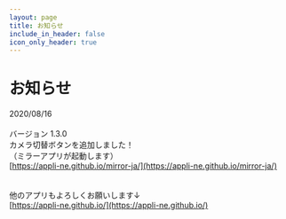 ```yaml
---
layout: page
title: お知らせ
include_in_header: false
icon_only_header: true
---
```

# お知らせ
2020/08/16
<br>
<br>
バージョン 1.3.0
<br>
カメラ切替ボタンを追加しました！
<br>
（ミラーアプリが起動します）
<br>
[https://appli-ne.github.io/mirror-ja/](https://appli-ne.github.io/mirror-ja/)<br>
<br>
<br>
他のアプリもよろしくお願いします↓
<br>
[https://appli-ne.github.io/](https://appli-ne.github.io/)